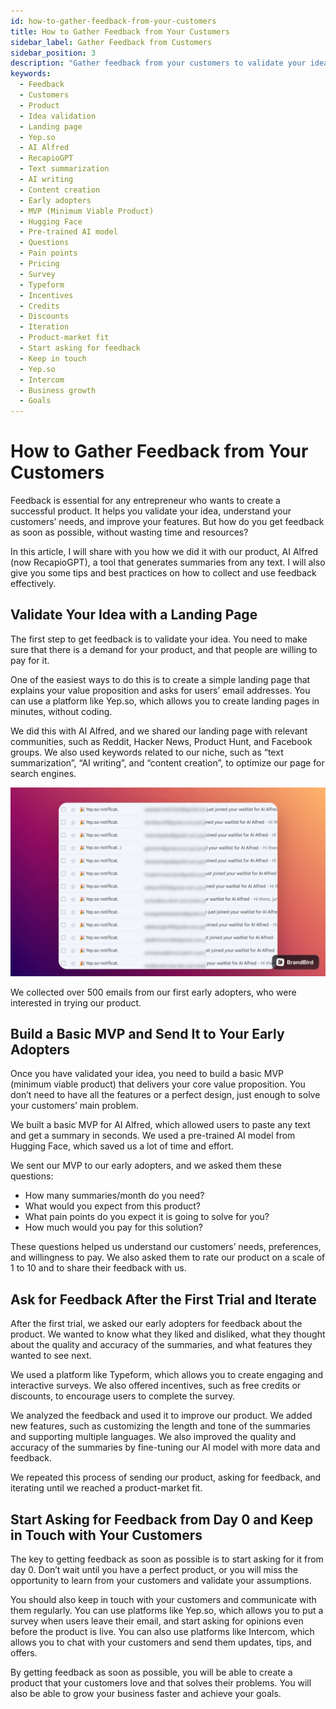 ```yaml
---
id: how-to-gather-feedback-from-your-customers
title: How to Gather Feedback from Your Customers
sidebar_label: Gather Feedback from Customers
sidebar_position: 3
description: "Gather feedback from your customers to validate your idea, understand their needs, and improve your features. Your guide to success!"
keywords:
  - Feedback
  - Customers
  - Product
  - Idea validation
  - Landing page
  - Yep.so
  - AI Alfred
  - RecapioGPT
  - Text summarization
  - AI writing
  - Content creation
  - Early adopters
  - MVP (Minimum Viable Product)
  - Hugging Face
  - Pre-trained AI model
  - Questions
  - Pain points
  - Pricing
  - Survey
  - Typeform
  - Incentives
  - Credits
  - Discounts
  - Iteration
  - Product-market fit
  - Start asking for feedback
  - Keep in touch
  - Yep.so
  - Intercom
  - Business growth
  - Goals
---
```


# How to Gather Feedback from Your Customers

Feedback is essential for any entrepreneur who wants to create a successful product. It helps you validate your idea, understand your customers’ needs, and improve your features. But how do you get feedback as soon as possible, without wasting time and resources?

In this article, I will share with you how we did it with our product, AI Alfred (now RecapioGPT), a tool that generates summaries from any text. I will also give you some tips and best practices on how to collect and use feedback effectively.

## Validate Your Idea with a Landing Page

The first step to get feedback is to validate your idea. You need to make sure that there is a demand for your product, and that people are willing to pay for it.

One of the easiest ways to do this is to create a simple landing page that explains your value proposition and asks for users’ email addresses. You can use a platform like Yep.so, which allows you to create landing pages in minutes, without coding.

We did this with AI Alfred, and we shared our landing page with relevant communities, such as Reddit, Hacker News, Product Hunt, and Facebook groups. We also used keywords related to our niche, such as “text summarization”, “AI writing”, and “content creation”, to optimize our page for search engines.

![landing page email feedback](./img/landing-page-email-feedback.webp)

We collected over 500 emails from our first early adopters, who were interested in trying our product.

## Build a Basic MVP and Send It to Your Early Adopters

Once you have validated your idea, you need to build a basic MVP (minimum viable product) that delivers your core value proposition. You don’t need to have all the features or a perfect design, just enough to solve your customers’ main problem.

We built a basic MVP for AI Alfred, which allowed users to paste any text and get a summary in seconds. We used a pre-trained AI model from Hugging Face, which saved us a lot of time and effort.

We sent our MVP to our early adopters, and we asked them these questions:

- How many summaries/month do you need?
- What would you expect from this product?
- What pain points do you expect it is going to solve for you?
- How much would you pay for this solution?

These questions helped us understand our customers’ needs, preferences, and willingness to pay. We also asked them to rate our product on a scale of 1 to 10 and to share their feedback with us.

## Ask for Feedback After the First Trial and Iterate

After the first trial, we asked our early adopters for feedback about the product. We wanted to know what they liked and disliked, what they thought about the quality and accuracy of the summaries, and what features they wanted to see next.

We used a platform like Typeform, which allows you to create engaging and interactive surveys. We also offered incentives, such as free credits or discounts, to encourage users to complete the survey.

We analyzed the feedback and used it to improve our product. We added new features, such as customizing the length and tone of the summaries and supporting multiple languages. We also improved the quality and accuracy of the summaries by fine-tuning our AI model with more data and feedback.

We repeated this process of sending our product, asking for feedback, and iterating until we reached a product-market fit.

## Start Asking for Feedback from Day 0 and Keep in Touch with Your Customers

The key to getting feedback as soon as possible is to start asking for it from day 0. Don’t wait until you have a perfect product, or you will miss the opportunity to learn from your customers and validate your assumptions.

You should also keep in touch with your customers and communicate with them regularly. You can use platforms like Yep.so, which allows you to put a survey when users leave their email, and start asking for opinions even before the product is live. You can also use platforms like Intercom, which allows you to chat with your customers and send them updates, tips, and offers.

By getting feedback as soon as possible, you will be able to create a product that your customers love and that solves their problems. You will also be able to grow your business faster and achieve your goals.
